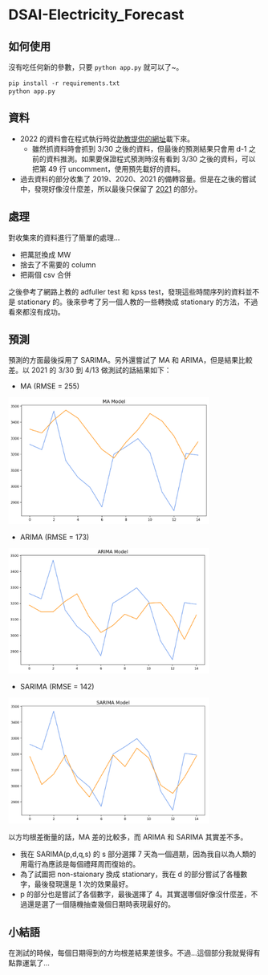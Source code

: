 # DSAI-Electricity_Forecast

## 如何使用
沒有吃任何新的參數，只要 ```python app.py``` 就可以了~。
```
pip install -r requirements.txt
python app.py
```

## 資料
- 2022 的資料會在程式執行時從[助教提供的網址](https://data.taipower.com.tw/opendata/apply/file/d006002/本年度每日尖峰備轉容量率.csv)載下來。
    - 雖然抓資料時會抓到 3/30 之後的資料，但最後的預測結果只會用 d-1 之前的資料推測。如果要保證程式預測時沒有看到 3/30 之後的資料，可以把第 49 行 uncomment，使用預先載好的資料。
- 過去資料的部分收集了 2019、2020、2021 的備轉容量。但是在之後的嘗試中，發現好像沒什麼差，所以最後只保留了 [2021](data2021.csv) 的部分。

## 處理
對收集來的資料進行了簡單的處理...
- 把萬瓩換成 MW
- 捨去了不需要的 column
- 把兩個 csv 合併

之後參考了網路上教的 adfuller test 和 kpss test，發現這些時間序列的資料並不是 stationary 的。後來參考了另一個人教的一些轉換成 stationary 的方法，不過看來都沒有成功。

## 預測
預測的方面最後採用了 SARIMA。另外還嘗試了 MA 和 ARIMA，但是結果比較差。以 2021 的 3/30 到 4/13 做測試的話結果如下：
- MA (RMSE = 255)
<img src="MA.png" alt="(圖)MA" width="400">

- ARIMA (RMSE = 173)
<img src="ARIMA.png" alt="(圖)ARIMA" width="400">

- SARIMA (RMSE = 142)
<img src="SARIMA.png" alt="(圖)SARIMA" width="400">

以方均根差衡量的話，MA 差的比較多，而 ARIMA 和 SARIMA 其實差不多。
- 我在 SARIMA(p,d,q,s) 的 s 部分選擇 7 天為一個週期，因為我自以為人類的用電行為應該是每個禮拜周而復始的。
- 為了試圖把 non-staionary 換成 stationary，我在 d 的部分嘗試了各種數字，最後發現還是 1 次的效果最好。
- p 的部分也是嘗試了各個數字，最後選擇了 4。其實選哪個好像沒什麼差，不過還是選了一個隨機抽查幾個日期時表現最好的。

## 小結語
在測試的時候，每個日期得到的方均根差結果差很多。不過...這個部分我就覺得有點靠運氣了...